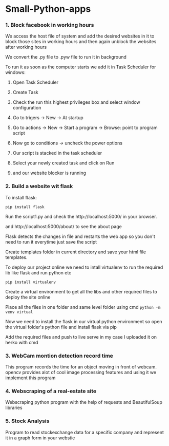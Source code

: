 # Small-Python-apps

### 1. Block facebook in working hours

We access the host file of system and add the desired websites in it to block those sites in working hours and then again unblock the websites after working hours

We convert the .py file to .pyw file to run it in background

To run it as soon as the computer starts we add it in Task Scheduler for windows:

1. Open Task Scheduler

2. Create Task

3. Check the run this highest privileges box and select window configuration 

4. Go to trigers -> New -> At startup

5. Go to actions -> New -> Start a program -> Browse: point to program script

6. Now go to conditions -> uncheck the power options

7. Our script is stacked in the task scheduler

8. Select your newly created task and click on Run

9. and our website blocker is running

### 2. Build a website wit flask

To install flask:

<code>pip install flask</code>

Run the script1.py and check the http://localhost:5000/ in your browser.

and http://localhost:5000/about/ to see the about page

Flask detects the changes in file and restarts the web app so you don't need to run it everytime just save the script

Create templates folder in current directory and save your html file templates.

To deploy our project online we need to intall virtualenv to run the required lib like flask and run python etc

<code>pip install virtualenv</code>

Create a virtual environment to get all the libs and other required files to deploy the site online

Place all the files in one folder and same level folder using cmd <code>python -m venv virtual</code>

Now we need to install the flask in our virtual python environment so open the virtual folder's python file and install flask via pip

Add the required files and push to live serve in my case I uploaded it on herko with cmd

### 3. WebCam montion detection record time

This program records the time for an object moving in front of webcam. opencv provides alot of cool image processing features and using it we implement this program

### 4. Webscraping of a real-estate site

Webscraping python program with the help of requests and BeautifulSoup libraries

### 5. Stock Analysis

Program to read stockexchange data for a specific company and represent it in a graph form in your webstie 